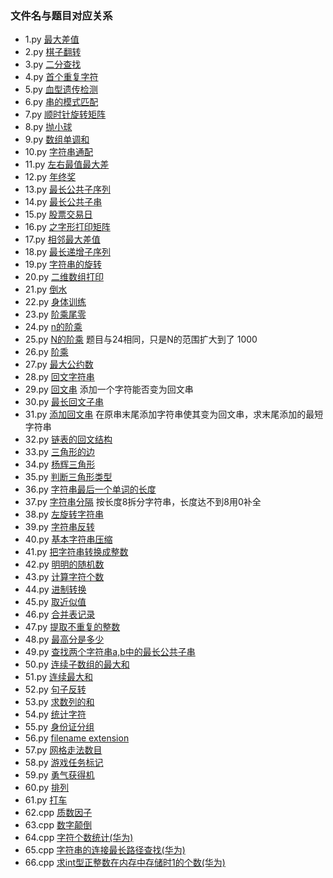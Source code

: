 ### 文件名与题目对应关系

- 1.py 	[最大差值](https://www.nowcoder.com/practice/1f7675ae7a9e40e4bd04eb754b62fd00?tpId=49&tqId=29281&tPage=1&rp=1&ru=/ta/2016test&qru=/ta/2016test/question-ranking)
- 2.py  [棋子翻转](https://www.nowcoder.com/practice/0b5ab6cc51804dd59f9988ad70d8c4a0?tpId=49&tqId=29282&tPage=1&rp=1&ru=/ta/2016test&qru=/ta/2016test/question-ranking)
- 3.py  [二分查找](https://www.nowcoder.com/practice/28d5a9b7fc0b4a078c9a6d59830fb9b9?tpId=49&tqId=29278&tPage=1&rp=1&ru=/ta/2016test&qru=/ta/2016test/question-ranking)
- 4.py  [首个重复字符](https://www.nowcoder.com/practice/dab59997905b4459a42587fece8a75f4?tpId=49&tqId=29279&tPage=1&rp=1&ru=/ta/2016test&qru=/ta/2016test/question-ranking)
- 5.py  [血型遗传检测](https://www.nowcoder.com/practice/5541c433dee04c17ba7774c4a20430de?tpId=49&tqId=29303&tPage=3&rp=3&ru=/ta/2016test&qru=/ta/2016test/question-ranking)
- 6.py  [串的模式匹配](https://www.nowcoder.com/practice/084b6cb2ca934d7daad55355b4445f8a?tpId=49&tqId=29363&tPage=1&rp=1&ru=/ta/2016test&qru=/ta/2016test/question-ranking)
- 7.py  [顺时针旋转矩阵](https://www.nowcoder.com/practice/2e95333fbdd4451395066957e24909cc?tpId=49&tqId=29373&tPage=1&rp=1&ru=/ta/2016test&qru=/ta/2016test/question-ranking)
- 8.py  [抛小球](https://www.nowcoder.com/practice/ae45a1d8bc1d43858c83762fe8c2802c?tpId=49&tqId=29306&tPage=1&rp=1&ru=/ta/2016test&qru=/ta/2016test/question-ranking)
- 9.py  [数组单调和](https://www.nowcoder.com/practice/8397609ba7054da382c4599d42e494f3?tpId=49&tqId=29364&tPage=1&rp=1&ru=/ta/2016test&qru=/ta/2016test/question-ranking)
- 10.py [字符串通配](https://www.nowcoder.com/practice/28acd1134e344040ad105b3786a79e7a?tpId=49&tqId=29355&tPage=1&rp=1&ru=/ta/2016test&qru=/ta/2016test/question-ranking)
- 11.py [左右最值最大差](https://www.nowcoder.com/practice/f5805cc389394cf69d89b29c0430ff27?tpId=49&tqId=29359&tPage=1&rp=1&ru=/ta/2016test&qru=/ta/2016test/question-ranking)
- 12.py [年终奖](https://www.nowcoder.com/practice/72a99e28381a407991f2c96d8cb238ab?tpId=49&tqId=29305&tPage=1&rp=1&ru=/ta/2016test&qru=/ta/2016test/question-ranking)
- 13.py [最长公共子序列](https://www.nowcoder.com/practice/c996bbb77dd447d681ec6907ccfb488a?tpId=49&tqId=29348&tPage=1&rp=1&ru=/ta/2016test&qru=/ta/2016test/question-ranking)
- 14.py [最长公共子串](https://www.nowcoder.com/practice/02e7cc263f8a49e8b1e1dc9c116f7602?tpId=49&tqId=29349&tPage=1&rp=1&ru=/ta/2016test&qru=/ta/2016test/question-ranking)
- 15.py [股票交易日](https://www.nowcoder.com/practice/3e8c66829a7949d887334edaa5952c28?tpId=49&tqId=29317&tPage=1&rp=1&ru=/ta/2016test&qru=/ta/2016test/question-ranking)
- 16.py [之字形打印矩阵](https://www.nowcoder.com/practice/7df39c7556424eada267d8f793961a1e?tpId=49&tqId=29374&tPage=1&rp=1&ru=/ta/2016test&qru=/ta/2016test/question-ranking)
- 17.py [相邻最大差值](https://www.nowcoder.com/practice/376ede61d9654bc09dd7d9fa9a4b0bcd?tpId=49&tqId=29366&tPage=2&rp=2&ru=/ta/2016test&qru=/ta/2016test/question-ranking)
- 18.py [最长递增子序列](https://www.nowcoder.com/practice/585d46a1447b4064b749f08c2ab9ce66?tpId=49&tqId=29347&tPage=2&rp=2&ru=/ta/2016test&qru=/ta/2016test/question-ranking)
- 19.py [字符串的旋转](https://www.nowcoder.com/practice/85062aa6016640d188a6a0daf9f5da0e?tpId=49&tqId=29375&tPage=2&rp=2&ru=/ta/2016test&qru=/ta/2016test/question-ranking)
- 20.py [二维数组打印](https://www.nowcoder.com/practice/6fadc1dac83a443c9434f350a5803b51?tpId=49&tqId=29316&tPage=1&rp=1&ru=/ta/2016test&qru=/ta/2016test/question-ranking)
- 21.py [倒水](https://www.nowcoder.com/discuss/28582)
- 22.py [身体训练](https://www.nowcoder.com/discuss/28582)
- 23.py [阶乘尾零](https://www.nowcoder.com/practice/434922f9f4724b97b83c417e884008f1?tpId=8&&tqId=11058&rp=1&ru=/activity/oj&qru=/ta/cracking-the-coding-interview/question-ranking)
- 24.py [n的阶乘](https://www.nowcoder.com/practice/97be22ee50b14cccad2787998ca628c8?tpId=40&&tqId=21348&rp=1&ru=/activity/oj&qru=/ta/kaoyan/question-ranking)
- 25.py [N的阶乘](https://www.nowcoder.com/practice/f54d8e6de61e4efb8cce3eebfd0e0daa?tpId=40&&tqId=21355&rp=1&ru=/activity/oj&qru=/ta/kaoyan/question-ranking) 题目与24相同，只是N的范围扩大到了 1000
- 26.py [阶乘](https://www.nowcoder.com/practice/e58c8a55162d49c48115bdfa5da7da56?tpId=40&&tqId=21561&rp=1&ru=/activity/oj&qru=/ta/kaoyan/question-ranking)
- 27.py [最大公约数](https://www.nowcoder.com/practice/20216f2c84bc438eb5ef05e382536fd3?tpId=64&&tqId=29608&rp=1&ru=/activity/oj&qru=/ta/hit-kaoyan/question-ranking)
- 28.py [回文字符串](https://www.nowcoder.com/practice/df00c27320b24278b9c25f6bb1e2f3b8?tpId=69&&tqId=29674&rp=1&ru=/activity/oj&qru=/ta/hust-kaoyan/question-ranking)
- 29.py [回文串](https://www.nowcoder.com/practice/655a43d702cd466093022383c24a38bf?tpId=49&&tqId=29295&rp=1&ru=/activity/oj&qru=/ta/2016test/question-ranking) 添加一个字符能否变为回文串
- 30.py [最长回文子串](https://www.nowcoder.com/practice/b4525d1d84934cf280439aeecc36f4af?tpId=49&&tqId=29360&rp=1&ru=/activity/oj&qru=/ta/2016test/question-ranking)
- 31.py [添加回文串](https://www.nowcoder.com/practice/cfa3338372964151b19e7716e19987ac?tpId=49&&tqId=29361&rp=1&ru=/activity/oj&qru=/ta/2016test/question-ranking) 在原串末尾添加字符串使其变为回文串，求末尾添加的最短字符串
- 32.py [链表的回文结构](https://www.nowcoder.com/practice/d281619e4b3e4a60a2cc66ea32855bfa?tpId=49&&tqId=29370&rp=1&ru=/activity/oj&qru=/ta/2016test/question-ranking)
- 33.py [三角形的边](https://www.nowcoder.com/practice/05dbd1cd43b24dbbae567b3e816d4e97?tpId=65&&tqId=29620&rp=1&ru=/activity/oj&qru=/ta/jlu-kaoyan/question-ranking)
- 34.py [杨辉三角形](https://www.nowcoder.com/practice/ef7f264886a14fdf8a6ed3ac008a23c8?tpId=68&&tqId=29650&rp=1&ru=/activity/oj&qru=/ta/nwpu-kaoyan/question-ranking)
- 35.py [判断三角形类型](https://www.nowcoder.com/practice/1521dea0744c46ad8c31b0bd860625d0?tpId=64&&tqId=29606&rp=1&ru=/activity/oj&qru=/ta/hit-kaoyan/question-ranking)
- 36.py [字符串最后一个单词的长度](https://www.nowcoder.com/practice/8c949ea5f36f422594b306a2300315da?tpId=37&&tqId=21224&rp=1&ru=/activity/oj&qru=/ta/huawei/question-ranking)
- 37.py [字符串分隔](https://www.nowcoder.com/practice/d9162298cb5a437aad722fccccaae8a7?tpId=37&&tqId=21227&rp=1&ru=/activity/oj&qru=/ta/huawei/question-ranking) 按长度8拆分字符串，长度达不到8用0补全
- 38.py [左旋转字符串](https://www.nowcoder.com/practice/12d959b108cb42b1ab72cef4d36af5ec?tpId=13&&tqId=11196&rp=1&ru=/activity/oj&qru=/ta/coding-interviews/question-ranking)
- 39.py [字符串反转](https://www.nowcoder.com/practice/e45e078701ab4e4cb49393ae30f1bb04?tpId=37&&tqId=21235&rp=1&ru=/activity/oj&qru=/ta/huawei/question-ranking)
- 40.py [基本字符串压缩](https://www.nowcoder.com/practice/21f3a84300c94db092e0b5a7bf2d0ad1?tpId=8&&tqId=10998&rp=1&ru=/activity/oj&qru=/ta/cracking-the-coding-interview/question-ranking)
- 41.py [把字符串转换成整数](https://www.nowcoder.com/practice/1277c681251b4372bdef344468e4f26e?tpId=13&&tqId=11202&rp=1&ru=/activity/oj&qru=/ta/coding-interviews/question-ranking)
- 42.py [明明的随机数](https://www.nowcoder.com/practice/3245215fffb84b7b81285493eae92ff0?tpId=37&tqId=21226&tPage=1&rp=&ru=/ta/huawei&qru=/ta/huawei/question-ranking)
- 43.py [计算字符个数](https://www.nowcoder.com/practice/a35ce98431874e3a820dbe4b2d0508b1?tpId=37&tqId=21225&tPage=1&rp=&ru=/ta/huawei&qru=/ta/huawei/question-ranking)
- 44.py [进制转换](https://www.nowcoder.com/practice/8f3df50d2b9043208c5eed283d1d4da6?tpId=37&tqId=21228&tPage=1&rp=&ru=/ta/huawei&qru=/ta/huawei/question-ranking)
- 45.py [取近似值](https://www.nowcoder.com/practice/3ab09737afb645cc82c35d56a5ce802a?tpId=37&tqId=21230&tPage=1&rp=&ru=/ta/huawei&qru=/ta/huawei/question-ranking)
- 46.py [合并表记录](https://www.nowcoder.com/practice/de044e89123f4a7482bd2b214a685201?tpId=37&tqId=21231&tPage=1&rp=&ru=/ta/huawei&qru=/ta/huawei/question-ranking)
- 47.py [提取不重复的整数](https://www.nowcoder.com/practice/253986e66d114d378ae8de2e6c4577c1?tpId=37&tqId=21232&tPage=1&rp=&ru=/ta/huawei&qru=/ta/huawei/question-ranking)
- 48.py [最高分是多少](https://www.nowcoder.com/practice/3897c2bcc87943ed98d8e0b9e18c4666?tpId=49&tqId=29275&tPage=1&rp=1&ru=/ta/2016test&qru=/ta/2016test/question-ranking)
- 49.py [查找两个字符串a,b中的最长公共子串](https://www.nowcoder.com/practice/181a1a71c7574266ad07f9739f791506?tpId=37&&tqId=21288&rp=1&ru=/activity/oj&qru=/ta/huawei/question-ranking)
- 50.py [连续子数组的最大和](https://www.nowcoder.com/practice/459bd355da1549fa8a49e350bf3df484?tpId=13&&tqId=11183&rp=1&ru=/activity/oj&qru=/ta/coding-interviews/question-ranking)
- 51.py [连续最大和](https://www.nowcoder.com/practice/5a304c109a544aef9b583dce23f5f5db?tpId=85&&tqId=29858&rp=1&ru=/activity/oj&qru=/ta/2017test/question-ranking)
- 52.py [句子反转](https://www.nowcoder.com/practice/0ae4a12ab0a048ee900d1536a6e98315?tpId=85&&tqId=29896&rp=1&ru=/activity/oj&qru=/ta/2017test/question-ranking)
- 53.py [求数列的和](https://www.nowcoder.com/practice/02f23a209c0c4d2484e29b560c174de1?tpId=85&&tqId=29893&rp=1&ru=/activity/oj&qru=/ta/2017test/question-ranking)
- 54.py [统计字符](https://www.nowcoder.com/practice/e3f67da21c3f45bfb091cf0cabb9bb0f?tpId=85&&tqId=29889&rp=1&ru=/activity/oj&qru=/ta/2017test/question-ranking)
- 55.py [身份证分组](https://www.nowcoder.com/practice/58766632a6cc45c0a1158fea2db91728?tpId=85&&tqId=29888&rp=2&ru=/activity/oj&qru=/ta/2017test/question-ranking)
- 56.py [filename extension](https://www.nowcoder.com/practice/7eb53c86e50845f6a2eafe7ea0fe9ef9?tpId=85&&tqId=29886&rp=2&ru=/activity/oj&qru=/ta/2017test/question-ranking)
- 57.py [网格走法数目](https://www.nowcoder.com/practice/e27b9fc9c0ec4a17a5064fb6f5ab13e4?tpId=85&&tqId=29883&rp=2&ru=/activity/oj&qru=/ta/2017test/question-ranking)
- 58.py [游戏任务标记](https://www.nowcoder.com/practice/2f45f0ef94724e06a4173c91ef60781c?tpId=85&&tqId=29871&rp=3&ru=/activity/oj&qru=/ta/2017test/question-ranking)
- 59.py [勇气获得机](https://www.nowcoder.com/test/8527168/summary)
- 60.py [排列](https://www.nowcoder.com/test/8527168/summary)
- 61.py [打车](https://www.nowcoder.com/test/8527168/summary)
- 62.cpp [质数因子](https://www.nowcoder.com/practice/196534628ca6490ebce2e336b47b3607?tpId=37&tqId=21229&tPage=1&rp=&ru=/ta/huawei&qru=/ta/huawei/question-ranking)
- 63.cpp [数字颠倒](https://www.nowcoder.com/practice/ae809795fca34687a48b172186e3dafe?tpId=37&tqId=21234&tPage=1&rp=&ru=/ta/huawei&qru=/ta/huawei/question-ranking)
- 64.cpp [字符个数统计(华为)](https://www.nowcoder.com/practice/eb94f6a5b2ba49c6ac72d40b5ce95f50?tpId=37&tqId=21233&tPage=1&rp=&ru=/ta/huawei&qru=/ta/huawei/question-ranking)
- 65.cpp [字符串的连接最长路径查找(华为)](https://www.nowcoder.com/practice/5af18ba2eb45443aa91a11e848aa6723?tpId=37&tqId=21237&tPage=1&rp=&ru=/ta/huawei&qru=/ta/huawei/question-ranking)
- 66.cpp [求int型正整数在内存中存储时1的个数(华为)](https://www.nowcoder.com/practice/440f16e490a0404786865e99c6ad91c9?tpId=37&tqId=21238&tPage=1&rp=&ru=/ta/huawei&qru=/ta/huawei/question-ranking)